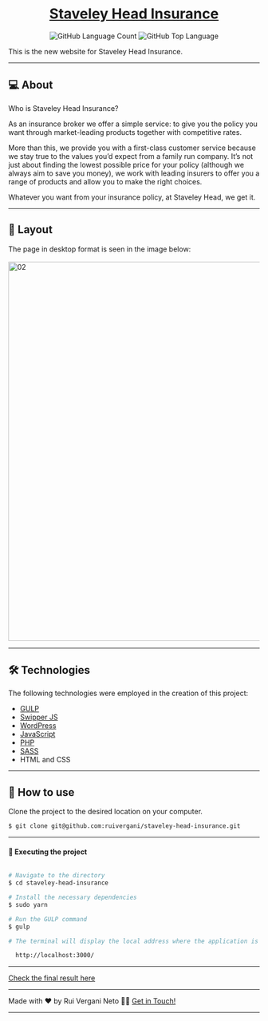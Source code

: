 <p align="center">
  <h1 align="center"><a href="https://www.staveleyhead.co.uk/">Staveley Head Insurance</a></h1>
</p>

<p align="center" margin-top="25px" >
  <img alt="GitHub Language Count" src="https://img.shields.io/github/languages/count/ruivergani/staveley-head-insurance" />

  <img alt="GitHub Top Language" src="https://img.shields.io/github/languages/top/ruivergani/staveley-head-insurance" />
</p>

This is the new website for Staveley Head Insurance.
___

## 💻 About

Who is Staveley Head Insurance?

As an insurance broker we offer a simple service: to give you the policy you want through market-leading products together with competitive rates.

More than this, we provide you with a first-class customer service because we stay true to the values you’d expect from a family run company. It’s not just about finding the lowest possible price for your policy (although we always aim to save you money), we work with leading insurers to offer you a range of products and allow you to make the right choices.

Whatever you want from your insurance policy, at Staveley Head, we get it.

___

## 🎨 Layout
The page in desktop format is seen in the image below:
\
\
<img width="760" alt="02" src="https://github.com/ruivergani/staveley-head-insurance/assets/70537459/ac7072f7-3870-4fe3-9961-50ffc1943199">

___

## 🛠 Technologies

The following technologies were employed in the creation of this project:

- [GULP](https://gulpjs.com/)
- [Swipper JS](https://swiperjs.com/)
- [WordPress](https://wordpress.org/)
- [JavaScript](https://developer.mozilla.org/en-US/docs/Web/JavaScript)
- [PHP](https://www.php.net/)
- [SASS](https://sass-lang.com/)
- HTML and CSS

___

## 🚀 How to use

Clone the project to the desired location on your computer.

```bash
$ git clone git@github.com:ruivergani/staveley-head-insurance.git
```
___

#### 🚧 Executing the project
```bash

# Navigate to the directory
$ cd staveley-head-insurance

# Install the necessary dependencies
$ sudo yarn

# Run the GULP command
$ gulp

# The terminal will display the local address where the application is running:

  http://localhost:3000/

```

___

[Check the final result here](https://www.staveleyhead.co.uk/)

___

Made with ❤️ by Rui Vergani Neto 👋🏽 [Get in Touch!](https://www.linkedin.com/in/ruivergani/)

---
